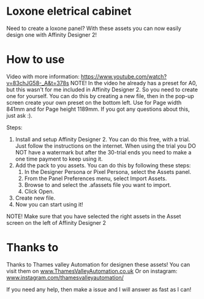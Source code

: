 # Loxone eletrical cabinet
Need to create a loxone panel? With these assets you can now easily design one with Affinity Designer 2!

# How to use
Video with more information: https://www.youtube.com/watch?v=83chJG58-_A&t=378s
NOTE! In the video he already has a preset for A0, but this wasn't for me included in Affinity Designer 2. So you need to create one for yourself. You can do this by creating a new file, then in the pop-up screen create your own preset on the bottom left. Use for Page width 841mm and for Page height 1189mm. If you got any questions about this, just ask :).

Steps:
1. Install and setup Affinity Designer 2. You can do this free, with a trial. Just follow the instructions on the internet. When using the trial you DO NOT have a watermark but after the 30-trial ends you need to make a one time payment to keep using it.
2. Add the pack to you assets. You can do this by following these steps:
    1. In the Designer Persona or Pixel Persona, select the Assets panel.
    2. From the Panel Preferences menu, select Import Assets.
    3. Browse to and select the .afassets file you want to import.
    4. Click Open.
3. Create new file.
3. Now you can start using it!

NOTE! Make sure that you have selected the right assets in the Asset screen on the left of Affinity Designer 2

# Thanks to
Thanks to Thames valley Automation for designen these assets!
You can visit them on www.ThamesValleyAutomation.co.uk
Or on instagram: www.instagram.com/thamesvalleyautomation/

If you need any help, then make a issue and I will answer as fast as I can!
